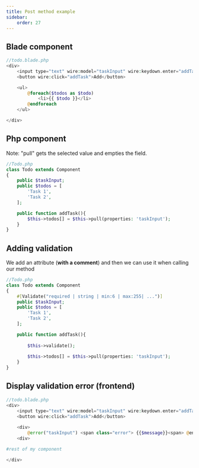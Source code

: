 ```yaml
---
title: Post method example
sidebar:
    order: 27
---
```

## Blade component
```php
//todo.blade.php
<div>
	<input type="text" wire:model="taskInput" wire:keydown.enter="addTask" >
	<button wire:click="addTask">Add</button>

	<ul>
		@foreach($todos as $todo)
			<li>{{ $todo }}</li>
		@endforeach
	</ul>

</div>
```

## Php component
Note: "pull" gets the selected value and empties the field.
```php
//Todo.php
class Todo extends Component
{
	public $taskInput;
	public $todos = [
		'Task 1',
		'Task 2',
	];

	public function addTask(){
		$this->todos[] = $this->pull(properties: 'taskInput');
	}
}
```
## Adding validation
We add an attribute (**with a comment**) and then we can use it when calling our method
```php
//Todo.php
class Todo extends Component
{
	#[Validate("required | string | min:6 | max:255| ...")]
	public $taskInput;
	public $todos = [
		'Task 1',
		'Task 2',
	];

	public function addTask(){
	
		$this->validate();
		
		$this->todos[] = $this->pull(properties: 'taskInput');
	}
}
```

## Display validation error (frontend)
```php
//todo.blade.php
<div>
	<input type="text" wire:model="taskInput" wire:keydown.enter="addTask" >
	<button wire:click="addTask">Add</button>
	
	<div>
		@error("taskInput") <span class="error"> {{$message}}<span> @enderror
	<div>

#rest of my component

</div>
```